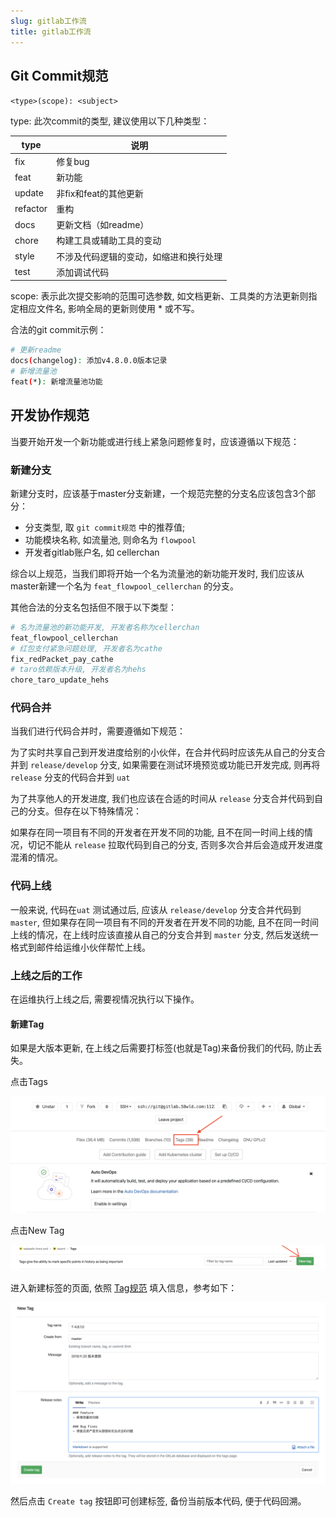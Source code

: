 ```yaml
---
slug: gitlab工作流
title: gitlab工作流
---
```


## Git Commit规范

`<type>(scope): <subject>`

type: 此次commit的类型, 建议使用以下几种类型：

| type     | 说明                                   |
|----------|----------------------------------------|
| fix      | 修复bug                                |
| feat     | 新功能                                 |
| update   | 非fix和feat的其他更新                  |
| refactor | 重构                                   |
| docs     | 更新文档（如readme）                   |
| chore    | 构建工具或辅助工具的变动               |
| style    | 不涉及代码逻辑的变动，如缩进和换行处理 |
| test     | 添加调试代码                           |

scope: 表示此次提交影响的范围可选参数, 如文档更新、工具类的方法更新则指定相应文件名, 影响全局的更新则使用 * 或不写。

合法的git commit示例：

```bash
# 更新readme
docs(changelog): 添加v4.8.0.0版本记录
# 新增流量池
feat(*): 新增流量池功能
```

## 开发协作规范

当要开始开发一个新功能或进行线上紧急问题修复时，应该遵循以下规范：

### 新建分支

新建分支时，应该基于master分支新建，一个规范完整的分支名应该包含3个部分：

- 分支类型, 取 `git commit规范` 中的推荐值;
- 功能模块名称, 如流量池, 则命名为 `flowpool`
- 开发者gitlab账户名, 如 cellerchan

综合以上规范，当我们即将开始一个名为流量池的新功能开发时, 我们应该从master新建一个名为 `feat_flowpool_cellerchan` 的分支。

其他合法的分支名包括但不限于以下类型：

```bash
# 名为流量池的新功能开发, 开发者名称为cellerchan
feat_flowpool_cellerchan
# 红包支付紧急问题处理, 开发者名为cathe
fix_redPacket_pay_cathe
# taro依赖版本升级, 开发者名为hehs
chore_taro_update_hehs
```

### 代码合并

当我们进行代码合并时，需要遵循如下规范：

为了实时共享自己到开发进度给别的小伙伴，在合并代码时应该先从自己的分支合并到 `release/develop` 分支, 如果需要在测试环境预览或功能已开发完成, 则再将 `release` 分支的代码合并到 `uat`

为了共享他人的开发进度, 我们也应该在合适的时间从 `release` 分支合并代码到自己的分支。但存在以下特殊情况：

如果存在同一项目有不同的开发者在开发不同的功能,  且不在同一时间上线的情况，切记不能从 `release` 拉取代码到自己的分支, 否则多次合并后会造成开发进度混淆的情况。

### 代码上线

一般来说, 代码在`uat` 测试通过后, 应该从 `release/develop` 分支合并代码到 `master`, 但如果存在同一项目有不同的开发者在开发不同的功能,  且不在同一时间上线的情况，在上线时应该直接从自己的分支合并到 `master` 分支, 然后发送统一格式到邮件给运维小伙伴帮忙上线。

### 上线之后的工作

在运维执行上线之后, 需要视情况执行以下操作。

#### 新建Tag

如果是大版本更新, 在上线之后需要打标签(也就是Tag)来备份我们的代码, 防止丢失。

点击Tags

![这是图片](./images/02_tag_position.png)

点击New Tag

![新建标签按钮](./images/03_create_tag_button.png)

进入新建标签的页面, 依照 [Tag规范](./Gitlab_Tag创建规范.md) 填入信息，参考如下：

![](./images/04_tag_form.png)

然后点击 `Create tag` 按钮即可创建标签, 备份当前版本代码, 便于代码回溯。